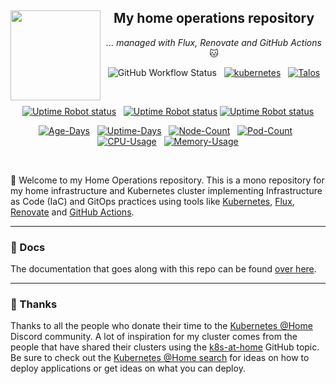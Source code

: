 <div align="center">

<img src="https://gitlab.com/uploads/-/system/project/avatar/35246547/homelab.png" align="left" width="144px" height="144px"/>

## My home operations repository

_... managed with Flux, Renovate and GitHub Actions_ 🐱

</div>

<div align="center">

![GitHub Workflow Status](https://img.shields.io/github/actions/workflow/status/mrmarble/home-ops/schedule-renovate.yaml?&logo=renovatebot&style=for-the-badge&label=%20&color=blue&logoColor=white)&nbsp;&nbsp;
[![kubernetes](https://img.shields.io/badge/dynamic/yaml?url=https%3A%2F%2Fraw.githubusercontent.com%2FMrMarble%2Fhome-ops%2Fmain%2Fkubernetes%2Fapps%2Ftools%2Fsystem-upgrade-controller%2Fplans%2Fkubernetes.yaml&query=spec.version&style=for-the-badge&logo=kubernetes&logoColor=white&label=%20)](https://kubernetes.io/)&nbsp;&nbsp;
[![Talos](https://img.shields.io/badge/dynamic/yaml?url=https%3A%2F%2Fraw.githubusercontent.com%2FMrMarble%2Fhome-ops%2Fmain%2Fkubernetes%2Fapps%2Ftools%2Fsystem-upgrade-controller%2Fplans%2Ftalos.yaml&query=spec.version&style=for-the-badge&logo=data%3Aimage%2Fpng%3Bbase64%2CiVBORw0KGgoAAAANSUhEUgAAACMAAAAnCAMAAACylgF9AAAAAXNSR0IB2cksfwAAAAlwSFlzAAALEwAACxMBAJqcGAAAAgRQTFRFAAAA%2F%2F%2F%2F%2F%2F%2F%2F%2F%2F%2F%2F%2F%2F%2F%2F%2F%2F%2F%2F%2F%2F%2F%2F%2F%2F%2F%2F%2F%2F%2F%2F%2F%2F%2F%2F%2F%2F%2F%2F%2F%2F%2F%2F%2F%2F%2F%2F%2F%2F%2F%2F%2F%2F%2F%2F%2F%2F%2F%2F%2F%2F%2F%2F%2F%2F%2F%2F%2F%2F%2F%2F%2F%2F%2F%2F%2F%2F%2F%2F%2F%2F%2F%2F%2F%2F%2F%2F%2F%2F%2F%2F%2F%2F%2F%2F%2F%2F%2F%2F%2F%2F%2F%2F%2F%2F%2F%2F%2F%2F%2F%2F%2F%2F%2F%2F%2F%2F%2F%2F%2F%2F%2F%2F%2F%2F%2F%2F%2F%2F%2F%2F%2F%2F%2F%2F%2F%2F%2F%2F%2F%2F%2F%2F%2F%2F%2F%2F%2F%2F%2F%2F%2F%2F%2F%2F%2F%2F%2F%2F%2F%2F%2F%2F%2F%2F%2F%2F%2F%2F%2F%2F%2F%2F%2F%2F%2F%2F%2F%2F%2F%2F%2F%2F%2F%2F%2F%2F%2F%2F%2F%2F%2F%2F%2F%2F%2F%2F%2F%2F%2F%2F%2F%2F%2F%2F%2F%2F%2F%2F%2F%2F%2F%2F%2F%2F%2F%2F%2F%2F%2F%2F%2F%2F%2F%2F%2F%2F%2F%2F%2F%2F%2F%2F%2F%2F%2F%2F%2F%2F%2F%2F%2F%2F%2F%2F%2F%2F%2F%2F%2F%2F%2F%2F%2F%2F%2F%2F%2F%2F%2F%2F%2F%2F%2F%2F%2F%2F%2F%2F%2F%2F%2F%2F%2F%2F%2F%2F%2F%2F%2F%2F%2F%2F%2F%2F%2F%2F%2F%2F%2F%2F%2F%2F%2F%2F%2F%2F%2F%2F%2F%2F%2F%2F%2F%2F%2F%2F%2F%2F%2F%2F%2F%2F%2F%2F%2F%2F%2F%2F%2F%2F%2F%2F%2F%2F%2F%2F%2F%2F%2F%2F%2F%2F%2F%2F%2F%2F%2F%2F%2F%2F%2F%2F%2F%2F%2F%2F%2F%2F%2F%2F%2F%2F%2F%2F%2F%2F%2F%2F%2F%2F%2F%2F%2F%2F%2F%2F%2F%2F%2F%2F%2F%2F%2F%2F%2F%2F%2F%2F%2F%2F%2F%2F%2F%2F%2F%2F%2F%2F%2F%2F%2F%2F%2F%2F%2F%2F%2F%2F%2F%2F%2F%2F%2F%2F%2F%2F%2F%2F%2F%2F%2F%2F%2F%2F%2F%2F%2F%2F%2F%2F%2F%2F%2F%2F%2F%2F%2F%2F%2F%2F%2F%2F%2F%2F%2F%2F%2F%2F%2F%2F%2F%2F%2F%2F%2F%2F%2F%2F%2F%2F%2F%2F%2F%2F%2F%2F%2F%2F%2F%2F%2F%2F%2F%2F%2F%2F%2F%2F%2F%2F%2F%2F%2F%2F%2F%2F%2F%2F%2F%2F%2F%2F%2F%2F%2F%2F%2F%2F%2F%2F%2F%2F%2F%2F%2F%2F%2F%2F%2F%2F%2F%2F%2F%2F%2F%2F%2F%2F%2F%2F%2F%2F%2F%2F%2F%2F%2F%2F%2F%2F%2F%2F%2F%2F%2F%2F%2F%2F%2F%2F%2F%2F%2F%2F%2F%2F%2F%2F%2F%2F%2F%2F%2F%2F%2F%2F%2F%2F%2F%2F%2F%2F%2F%2F%2F%2F%2F%2F%2F%2F%2F%2F%2F%2F%2F%2F%2F%2F%2F%2F%2F%2F%2F%2F%2F%2F%2F%2F%2F%2F%2F%2F%2F%2F%2F%2F%2F%2F%2F%2F%2F%2F%2F%2F%2F%2F%2F%2F%2F%2F%2F%2F%2F%2F%2F%2F%2F%2F%2F%2F%2F%2F%2F%2F%2F%2F%2F%2F%2F%2F%2F%2F%2F%2F%2F%2F%2F%2F%2F%2F%2F%2F%2F%2F%2F%2F%2F%2F%2F%2F%2F%2F%2F%2F%2F%2F%2F%2F%2F%2F%2F%2F%2F%2F%2F%2F%2F%2F%2F%2F%2F%2F%2F%2F%2F%2F%2F%2F%2F%2F%2F%2F%2F%2F%2F%2F%2F%2F%2F%2F%2F%2FzT39WwAAAKx0Uk5TABLe%2FhEDBRPk%2F%2BMGBAFFxmJwPfXXOxbtND%2FrFJeFkpM3%2BuoIDPM1CkBMwwlOeaOvd08npvzyM6covZvKLcedcoICjouDf%2FlVR79EVn2k6SX28PQHJg7AyDA4xcG%2B%2FZ9nbZwxdnuKeHHhWFTdlrS3kGuJurwumnM%2Bs7U6dA%2FlX6Jb5oSH%2B6ilFcyx1R8j0s3fGhm5lWCqrVyMbFpeoI0XhtPWQSDEY8L3LFO7OUB67XAAAAKTSURBVHicddT7OxRRGMDxl2nV1xobG0WURS6JcklJikLt6oLoolaSSqgo3URXJd2VSjfd7%2F9kZ3bHmJnn6fwyO%2B9%2Bzpk57%2FvOEXGOmFgtdoH8Z3jiIpeFi4iPGm%2BCS%2BiJvsUuk%2BRL1B0m2Y9PdxjPEvwpDpO6FJY5TBqkL3c%2BLAMyHWYFrHS9UFaA7BybyV1FIM9l8n1QYDOFsLrI%2BndNdI%2FFUGIza2FdJJ5QKlIWKI%2F4vArSdct41lNRaYSLNgQ2ShVsMtKXXw2bLZMHNcZU7xaokq0a1Nap222R1U1TC9tVrK4etCTxNEDjDnW%2FE4KWqYGQijU1wi6PSNxujT17RXKaaakzTYKf1n0ibdloJZE6tgdhv%2Fp1AA6a5hB0qNmH4Uh7dPeV6YSbRDrhqGm64Jh6Upjs7rkUHdeoLpIeOGEa9f4npaga7ZSVxtxeGkNy2shi1JRDn4Qa6c%2Bfr8QAFEsKnDHNWcgyMn%2FOVq1BGJJuOG%2BaCzAsQzBoMxfhklyGK6a5CiNyTVVgnoyO0Twi16HTNDfgpow0c2vUMvWakSCV%2F9umuQMNEhdEq58jaS2MJ4rcNSZHjVrynkjiOC0FUTJxHyZVVR%2BgPTTNI3isKjoJT1IjHag2%2BvSZomHirZqOUREjMhULz1WKvC%2Bg1ajxNLy0zCt4rWKhVhjwygyE3xjrlcBby7yD90awKwwfjD7MVB0iqb1os5aZgljj6%2FJ8NPqwLTAT6ZBS%2BGTr%2Bc9QaITjZgJlIgVWyXpspsH6BL9YaZyKR%2FtqM2r3vbPiHKoxvuk2o9cY7eEYCR0wLTYj3%2BGHx2GGAzRPOMzsTwK%2FHKbPb77i%2FBmVgf%2B3w%2BihP39dJjnoOseU0l1GdwtrqHO1332u%2FgNM4Ww99xg%2B1AAAAABJRU5ErkJggg%3D%3D&logoColor=white&label=%20)](https://talos.dev/)

</div>
<div align="center">
<br/>

[![Uptime Robot status](https://img.shields.io/uptimerobot/status/m793877647-43f7de17c4661915fdcc503c?label=Home%20Internet&logo=googlehome&logoColor=white&style=for-the-badge)](https://uptimerobot.com/)&nbsp;&nbsp;
[![Uptime Robot status](https://img.shields.io/uptimerobot/status/m793877616-990da6b85bc8e4fc22832384?label=Home%20Assistant&logo=homeassistant&logoColor=white&style=for-the-badge)](https://uptimerobot.com/)
[![Uptime Robot status](https://img.shields.io/uptimerobot/status/m796122890-9d5b880fdcd7965ad890820a?label=Status%20Page&logo=statuspage&logoColor=white&style=for-the-badge)](https://uptimerobot.com/)

</div>

<div align="center">

[![Age-Days](https://img.shields.io/endpoint?url=https%3A%2F%2Fkromgo.atsbhome.xyz%2Fquery%3Fformat%3Dendpoint%26metric%3Dcluster_age_days&style=flat-square&label=Age)](https://github.com/kashalls/kromgo)&nbsp;&nbsp;
[![Uptime-Days](https://img.shields.io/endpoint?url=https%3A%2F%2Fkromgo.atsbhome.xyz%2Fquery%3Fformat%3Dendpoint%26metric%3Dcluster_uptime_days&style=flat-square&label=Uptime)](https://github.com/kashalls/kromgo)&nbsp;&nbsp;
[![Node-Count](https://img.shields.io/endpoint?url=https%3A%2F%2Fkromgo.atsbhome.xyz%2Fquery%3Fformat%3Dendpoint%26metric%3Dcluster_node_count&style=flat-square&label=Nodes)](https://github.com/kashalls/kromgo)&nbsp;&nbsp;
[![Pod-Count](https://img.shields.io/endpoint?url=https%3A%2F%2Fkromgo.atsbhome.xyz%2Fquery%3Fformat%3Dendpoint%26metric%3Dcluster_pod_count&style=flat-square&label=Pods)](https://github.com/kashalls/kromgo)&nbsp;&nbsp;
[![CPU-Usage](https://img.shields.io/endpoint?url=https%3A%2F%2Fkromgo.atsbhome.xyz%2Fquery%3Fformat%3Dendpoint%26metric%3Dcluster_cpu_usage&style=flat-square&label=CPU)](https://github.com/kashalls/kromgo)&nbsp;&nbsp;
[![Memory-Usage](https://img.shields.io/endpoint?url=https%3A%2F%2Fkromgo.atsbhome.xyz%2Fquery%3Fformat%3Dendpoint%26metric%3Dcluster_memory_usage&style=flat-square&label=Memory)](https://github.com/kashalls/kromgo)

<br/>
</div>

👋 Welcome to my Home Operations repository. This is a mono repository for my home infrastructure and Kubernetes cluster implementing Infrastructure as Code (IaC) and GitOps practices using tools like [Kubernetes](https://kubernetes.io/), [Flux](https://github.com/fluxcd/flux2), [Renovate](https://github.com/renovatebot/renovate) and [GitHub Actions](https://github.com/features/actions).

---

### 📖 Docs

The documentation that goes along with this repo can be found [over here](https://mrmarble.github.io/home-ops/).

---

### 🤝 Thanks

Thanks to all the people who donate their time to the [Kubernetes @Home](https://discord.gg/k8s-at-home) Discord community. A lot of inspiration for my cluster comes from the people that have shared their clusters using the [k8s-at-home](https://github.com/topics/k8s-at-home) GitHub topic. Be sure to check out the [Kubernetes @Home search](https://nanne.dev/k8s-at-home-search/) for ideas on how to deploy applications or get ideas on what you can deploy.
